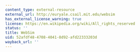```yaml
---
content_type: external-resource
external_url: http://euryale.csail.mit.edu/websim
has_external_license_warning: true
license: https://en.wikipedia.org/wiki/All_rights_reserved
status: ''
title: WebSim
uid: 52afdf48-4708-4041-8d92-afd22333203d
wayback_url: ''
---
```

